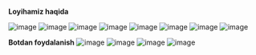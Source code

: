 **Loyihamiz haqida**

![image](https://user-images.githubusercontent.com/121484707/210348130-b3714548-e0dc-484f-8a06-0dc91581fe8f.png)
![image](https://user-images.githubusercontent.com/121484707/210348299-5d6cbb31-232d-4ddf-9961-d453f1871d23.png)
![image](https://user-images.githubusercontent.com/121484707/210348609-fe578b0b-57b3-4546-a018-7314599ce109.png)
![image](https://user-images.githubusercontent.com/121484707/210348739-ab3b2953-35a5-4322-befd-021d12c0854f.png)
![image](https://user-images.githubusercontent.com/121484707/210348774-30c5e19e-094e-4331-8d34-07b59f29ff0e.png)
![image](https://user-images.githubusercontent.com/121484707/210348823-3d0c882d-c93c-49d7-82eb-446da2de6d69.png)
![image](https://user-images.githubusercontent.com/121484707/210348864-960357d0-ec34-448c-8f4c-64ac98210b63.png)
![image](https://user-images.githubusercontent.com/121484707/210348916-79af0931-0fb7-4e64-85bb-c5dd9ba51086.png)

**Botdan foydalanish**
![image](https://user-images.githubusercontent.com/121484707/210349049-32b08b6e-76c9-426d-96b1-715c0f2e945a.png)
![image](https://user-images.githubusercontent.com/121484707/210347649-855c722a-32ef-43f6-9f8a-55e4fbf3d927.png)
![image](https://user-images.githubusercontent.com/121484707/210347657-39513e62-cdd1-42fa-bdc8-66f9ece85bd7.png)
![image](https://user-images.githubusercontent.com/121484707/210347676-adf1afe4-22a0-43d2-94a9-ceb2c391aec5.png)

